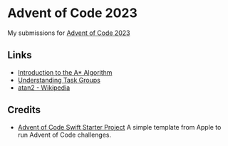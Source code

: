 # Advent of Code 2023

My submissions for [Advent of Code 2023](https://adventofcode.com)

## Links

* [Introduction to the A\* Algorithm](https://www.redblobgames.com/pathfinding/a-star/introduction.html)
* [Understanding Task Groups](https://swiftsenpai.com/swift/understanding-task-groups/)
* [atan2 - Wikipedia](https://en.wikipedia.org/wiki/Atan2)

## Credits

* [Advent of Code Swift Starter Project](https://github.com/apple/swift-aoc-starter-example/tree/main) A simple template from Apple to run Advent of Code challenges.
